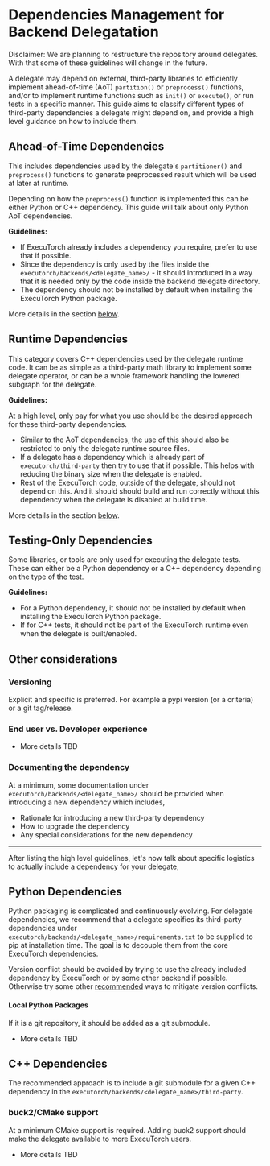 # Dependencies Management for Backend Delegatation

Disclaimer: We are planning to restructure the repository around delegates.
With that some of these guidelines will change in the future.

A delegate may depend on external, third-party libraries to efficiently
implement ahead-of-time (AoT) `partition()` or `preprocess()` functions, and/or
to implement runtime functions such as `init()` or `execute()`, or run tests in
a specific manner. This guide aims to classify different types of third-party
dependencies a delegate might depend on, and provide a high level guidance on
how to include them.

## Ahead-of-Time Dependencies

This includes dependencies used by the delegate's `partitioner()` and
`preprocess()` functions to generate preprocessed result which
will be used at later at runtime.

Depending on how the `preprocess()` function is implemented this can be either
Python or C++ dependency. This guide will talk about only Python AoT dependencies.

**Guidelines:**

* If ExecuTorch already includes a dependency you require, prefer
  to use that if possible.
* Since the dependency is only used by the files inside the
  `executorch/backends/<delegate_name>/` - it should introduced in
  a way that it is needed only by the code inside the backend delegate
  directory.
* The dependency should not be installed by default when installing
  the ExecuTorch Python package.

More details in the section [below](#python-dependencies).

## Runtime Dependencies

This category covers C++ dependencies used by the delegate runtime code.
It can be as simple as a third-party math library to implement some
delegate operator, or can be a whole framework handling the lowered
subgraph for the delegate.

**Guidelines:**

At a high level, only pay for what you use should be the desired approach
for these third-party dependencies.

* Similar to the AoT dependencies, the use of this should also be restricted to
  only the delegate runtime source files.
* If a delegate has a dependency which is already part of
  `executorch/third-party` then try to use that if possible. This
  helps with reducing the binary size when the delegate is enabled.
* Rest of the ExecuTorch code, outside of the delegate, should not depend on
  this. And it should should build and run correctly without this dependency
  when the delegate is disabled at build time.

More details in the section [below](#runtime-dependencies).

## Testing-Only Dependencies

Some libraries, or tools are only used for executing the delegate tests. These
can either be a Python dependency or a C++ dependency depending on the type of
the test.

**Guidelines:**

* For a Python dependency, it should not be installed by default when
  installing the ExecuTorch Python package.
* If for C++ tests, it should not be part of the
  ExecuTorch runtime even when the delegate is built/enabled.

## Other considerations

### Versioning

Explicit and specific is preferred. For example a pypi version (or a criteria) or
a git tag/release.

### End user vs. Developer experience

* More details TBD

<!---
TODO
Need to add more about developer experiences, users selecting which delegates
to enable/install for both AoT and Runtime
--->

### Documenting the dependency
At a minimum, some documentation under `executorch/backends/<delegate_name>/`
should be provided when introducing a new dependency which includes,

* Rationale for introducing a new third-party dependency
* How to upgrade the dependency
* Any special considerations for the new dependency

***

After listing the high level guidelines, let's now talk about specific
logistics to actually include a dependency for your delegate,

## Python Dependencies

Python packaging is complicated and continuously evolving. For delegate
dependencies, we recommend that a delegate specifies its third-party
dependencies under `executorch/backends/<delegate_name>/requirements.txt` to be
supplied to pip at installation time. The goal is to decouple them from the core
ExecuTorch dependencies.

Version conflict should be avoided by trying to use the already included
dependency by ExecuTorch or by some other backend if possible. Otherwise
try some other
[recommended](https://pip.pypa.io/en/latest/topics/dependency-resolution/#dealing-with-dependency-conflicts)
ways to mitigate version conflicts.

#### Local Python Packages
If it is a git repository, it should be added as a git submodule.

* More details TBD

<!-- Something like
https://packaging.python.org/en/latest/tutorials/installing-packages/#installing-from-vcs,
but the URLs can't be in the requirements.txt, so not recommending this for now. -->

## C++ Dependencies

The recommended approach is to include a git submodule for a given C++
dependency in the `executorch/backends/<delegate_name>/third-party`.

### buck2/CMake support
At a minimum CMake support is required. Adding buck2 support should make
the delegate available to more ExecuTorch users.

* More details TBD

<!---
TODO
Complying with ET runtime build configurations. Standard switches for library
linking (i.e. static, PIC), optimization flags pass through, etc.
--->
